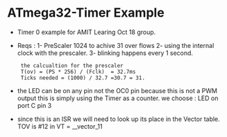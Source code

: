 # ATmega32-Timer Example

- Timer 0 example for AMIT Learing Oct 18 group. 
- Reqs : 1- PreScaler 1024 to achive 31 over flows
       2- using the internal clock with the prescaler. 
       3- blinking happens every 1 second. 



       the calcualtion for the prescaler 
       T(ov) = (PS * 256) / (Fclk)  = 32.7ms
       Ticks needed = (1000) / 32.7 =30.7 = 31. 



- the LED can be on any pin not the OC0 pin because this is not a PWM output
this is simply using the Timer as a counter. 
we choose :         LED on port C pin 3 


- since this is an ISR we will need to look up its place in the Vector table. 
TOV is #12 in VT = __vector_11 
